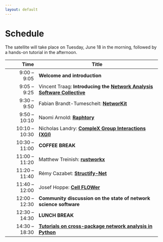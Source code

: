 ```yaml
---
layout: default
---
```


# Schedule

The satellite will take place on Tuesday, June 18 in the morning, followed by a hands-on tutorial in the afternoon.

| Time  | Title                                                                                                  |
|------:| -------------------------------------------------------------------------------------------------------|
|  9:00 –  9:05 | **Welcome and introduction**                                                                   |
|  9:05 –  9:25 | Vincent Traag:  **Introducing the [Network Analysis Software Collective](https://nascol.net)** |
|  9:30 –  9:50 | Fabian Brandt-Tumescheit: **[NetworKit][1]**                                                   |
|  9:50 – 10:10 | Naomi Arnold: **[Raphtory][2]**                                                                |
| 10:10 – 10:30 | Nicholas Landry: **[CompleX Group Interactions (XGI)][3]**                                     |
| 10:30 – 11:00 | **COFFEE BREAK**                                                                               |
| 11:00 – 11:20 | Matthew Treinish: **[rustworkx][4]**                                                           |
| 11:20 – 11:40 | Rémy Cazabet: **[Structify-Net][5]**                                                           |
| 11:40 – 12:00 | Josef Hoppe: **[Cell FLOWer][6]**                                                              |
| 12:00 – 12:30 | **Community discussion on the state of network science software**                              |
| 12:30 – 14:30 | **LUNCH BREAK**                                                                                |
| 14:30 – 18:30 | **[Tutorials on cross-package network analysis in Python][7]**                                 |

[1]: abstracts/networkit
[2]: abstracts/raphtory
[3]: abstracts/xgi
[4]: abstracts/rustworkx
[5]: abstracts/structify-net
[6]: abstracts/cell-flower
[7]: school
